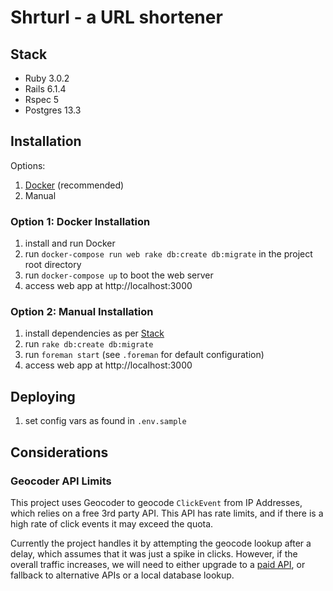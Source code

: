# Shrturl - a URL shortener

## Stack
- Ruby 3.0.2
- Rails 6.1.4
- Rspec 5
- Postgres 13.3

## Installation

Options:
1. [Docker](#option-1-docker-installation) (recommended)
2. Manual

### Option 1: Docker Installation

1. install and run Docker
2. run `docker-compose run web rake db:create db:migrate` in the project root directory
3. run `docker-compose up` to boot the web server
4. access web app at http://localhost:3000
 
### Option 2: Manual Installation

1. install dependencies as per [Stack](#stack)
2. run `rake db:create db:migrate`
3. run `foreman start` (see `.foreman` for default configuration)
4. access web app at http://localhost:3000

## Deploying
1. set config vars as found in `.env.sample`

## Considerations

### Geocoder API Limits
This project uses Geocoder to geocode `ClickEvent` from IP Addresses, which relies on a free 3rd party API.
This API has rate limits, and if there is a high rate of click events it may exceed the quota.

Currently the project handles it by attempting the geocode lookup after a delay,
which assumes that it was just a spike in clicks. However, if the overall traffic
increases, we will need to either upgrade to a 
[paid API](https://github.com/alexreisner/geocoder/blob/master/README_API_GUIDE.md#local-ip-address-lookups),
or fallback to alternative APIs or a local database lookup.
